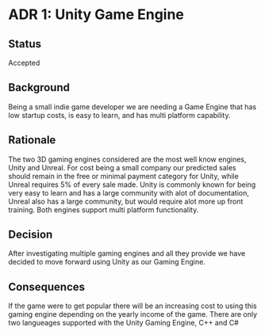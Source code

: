 # ADR 1: Unity Game Engine
## Status
Accepted

## Background
Being a small indie game developer we are needing a Game Engine that has low startup costs, is easy to learn, and has multi platform capability.

## Rationale 
The two 3D gaming engines considered are the most well know engines, Unity and Unreal. For cost being a small company our predicted sales should remain in the free or minimal payment category for Unity, while Unreal requires 5% of every sale made. Unity is commonly known for being very easy to learn and has a large community with alot of documentation, Unreal also has a large community, but would require alot more up front training. Both engines support multi platform functionality.

## Decision 
After investigating multiple gaming engines and all they provide we have decided to move forward using Unity as our Gaming Engine.

## Consequences
If the game were to get popular there will be an increasing cost to using this gaming engine depending on the yearly income of the game. There are only two langueages supported with the Unity Gaming Engine, C++ and C#
